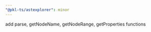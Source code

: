 ```yaml
---
"@pkl-ts/astexplorer": minor
---
```


add parse, getNodeName, getNodeRange, getProperties functions
